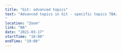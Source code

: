 ```yaml
---
title: "Git: advanced topics"
text: "Advanced topics in Git - specific topics TBA.
"
location: "Zoom"
link: "NA"
date: "2021-03-17"
startTime: "18:00"
endTime: "19:00"
---
```

